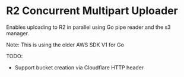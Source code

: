 # R2 Concurrent Multipart Uploader


Enables uploading to R2 in parallel using Go pipe reader and the s3 manager.

Note: This is using the older AWS SDK V1 for Go

TODO:
- Support bucket creation via Cloudflare HTTP header